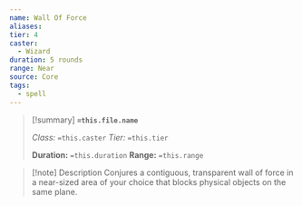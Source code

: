 ```yaml
---
name: Wall Of Force
aliases: 
tier: 4
caster:
  - Wizard
duration: 5 rounds
range: Near
source: Core
tags:
  - spell
---
```


> [!summary] **`=this.file.name`**
> 
> *Class:* `=this.caster`
> *Tier:* `=this.tier`
> 
> **Duration:** `=this.duration`
> **Range:** `=this.range`

>[!note] Description
> Conjures a contiguous, transparent wall of force in a near-sized area of your choice that blocks physical objects on the same plane.